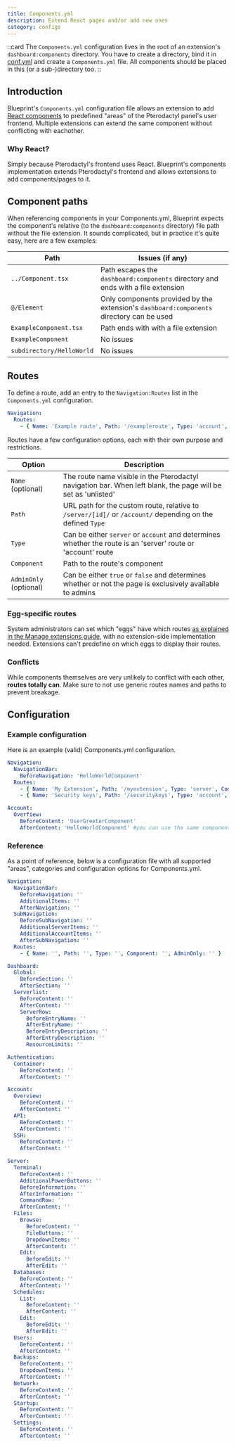 ```yaml
---
title: Components.yml
description: Extend React pages and/or add new ones
category: configs
---
```


::card
The `Components.yml` configuration lives in the root of an extension's `dashboard:components` directory. You have to create a directory, bind it in [conf.yml](/docs/configs/confyml) and create a `Components.yml` file. All components should be placed in this (or a sub-)directory too.
::

## Introduction

Blueprint's `Components.yml` configuration file allows an extension to add [React components](https://legacy.reactjs.org/tutorial/tutorial.html#what-is-react) to predefined "areas" of the Pterodactyl panel's user frontend. Multiple extensions can extend the same component without conflicting with eachother.

### Why React?

Simply because Pterodactyl's frontend uses React. Blueprint's components implementation extends Pterodactyl's frontend and allows extensions to add components/pages to it.

## Component paths

When referencing components in your Components.yml, Blueprint expects the component's relative (to the `dashboard:components` directory) file path without the file extension. It sounds complicated, but in practice it's quite easy, here are a few examples:

| Path                                                        | Issues (if any)                                                                          |
| ----------------------------------------------------------- | ---------------------------------------------------------------------------------------- |
| <code class="text-red-400">../Component.tsx</code>          | Path escapes the `dashboard:components` directory and ends with a file extension         |
| <code class="text-red-400">@/Element</code>                 | Only components provided by the extension's `dashboard:components` directory can be used |
| <code class="text-red-400">ExampleComponent.tsx</code>      | Path ends with with a file extension                                                     |
| <code class="text-green-400">ExampleComponent</code>        | No issues                                                                                |
| <code class="text-green-400">subdirectory/HelloWorld</code> | No issues                                                                                |

## Routes

To define a route, add an entry to the `Navigation:Routes` list in the `Components.yml` configuration.

<!-- prettier-ignore -->
```yaml [Components.yml]
Navigation:
  Routes:
    - { Name: 'Example route', Path: '/exampleroute', Type: 'account', Component: 'MyExampleRoute', AdminOnly: 'false' }
```

Routes have a few configuration options, each with their own purpose and restrictions.

| Option                 | Description                                                                                                   |
| ---------------------- | ------------------------------------------------------------------------------------------------------------- |
| `Name` (optional)      | The route name visible in the Pterodactyl navigation bar. When left blank, the page will be set as 'unlisted' |
| `Path`                 | URL path for the custom route, relative to `/server/[id]/` or `/account/` depending on the defined `Type`     |
| `Type`                 | Can be either `server` or `account` and determines whether the route is an 'server' route or 'account' route  |
| `Component`            | Path to the route's component                                                                                 |
| `AdminOnly` (optional) | Can be either `true` or `false` and determines whether or not the page is exclusively available to admins     |

### Egg-specific routes

System administrators can set which "eggs" have which routes [as explained in the Manage extensions guide](/guides/admin/extensions#configuring-extensions), with no extension-side implementation needed. Extensions can't predefine on which eggs to display their routes.

### Conflicts

While components themselves are very unlikely to conflict with each other, **routes totally can**. Make sure to not use generic routes names and paths to prevent breakage.

## Configuration

### Example configuration

Here is an example (valid) Components.yml configuration.

<!-- prettier-ignore -->
```yaml [Components.yml]
Navigation:
  NavigationBar:
    BeforeNavigation: 'HelloWorldComponent'
  Routes:
    - { Name: 'My Extension', Path: '/myextension', Type: 'server', Component: 'sections/MyExtensionSection', AdminOnly: 'false' }
    - { Name: 'Security keys', Path: '/securitykeys', Type: 'account', Component: 'sections/SecurityKeysSection', AdminOnly: 'false' }

Account:
  Overfiew:
    BeforeContent: 'UserGreeterComponent'
    AfterContent: 'HelloWorldComponent' #you can use the same component in multiple places!
```

### Reference

As a point of reference, below is a configuration file with all supported "areas", categories and configuration options for Components.yml.

```yaml [Components.yml]
Navigation:
  NavigationBar:
    BeforeNavigation: ''
    AdditionalItems: ''
    AfterNavigation: ''
  SubNavigation:
    BeforeSubNavigation: ''
    AdditionalServerItems: ''
    AdditionalAccountItems: ''
    AfterSubNavigation: ''
  Routes:
    - { Name: '', Path: '', Type: '', Component: '', AdminOnly: '' }

Dashboard:
  Global:
    BeforeSection: ''
    AfterSection: ''
  Serverlist:
    BeforeContent: ''
    AfterContent: ''
    ServerRow:
      BeforeEntryName: ''
      AfterEntryName: ''
      BeforeEntryDescription: ''
      AfterEntryDescription: ''
      ResourceLimits: ''

Authentication:
  Container:
    BeforeContent: ''
    AfterContent: ''

Account:
  Overview:
    BeforeContent: ''
    AfterContent: ''
  API:
    BeforeContent: ''
    AfterContent: ''
  SSH:
    BeforeContent: ''
    AfterContent: ''

Server:
  Terminal:
    BeforeContent: ''
    AdditionalPowerButtons: ''
    BeforeInformation: ''
    AfterInformation: ''
    CommandRow: ''
    AfterContent: ''
  Files:
    Browse:
      BeforeContent: ''
      FileButtons: ''
      DropdownItems: ''
      AfterContent: ''
    Edit:
      BeforeEdit: ''
      AfterEdit: ''
  Databases:
    BeforeContent: ''
    AfterContent: ''
  Schedules:
    List:
      BeforeContent: ''
      AfterContent: ''
    Edit:
      BeforeEdit: ''
      AfterEdit: ''
  Users:
    BeforeContent: ''
    AfterContent: ''
  Backups:
    BeforeContent: ''
    DropdownItems: ''
    AfterContent: ''
  Network:
    BeforeContent: ''
    AfterContent: ''
  Startup:
    BeforeContent: ''
    AfterContent: ''
  Settings:
    BeforeContent: ''
    AfterContent: ''
```
